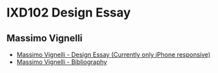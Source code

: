 IXD102 Design Essay
======================================

Massimo Vignelli
----------------

- [Massimo Vignelli - Design Essay (Currently only iPhone responsive)](https://sarahcupples.github.io/Massimo-Vignelli/bibliography.html)
- [Massimo Vignelli - Bibliography](https://sarahcupples.github.io/Massimo-Vignelli/bibliography.html)